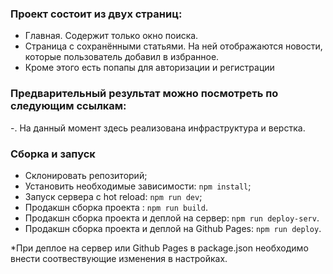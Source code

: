 

### Проект состоит из двух страниц:
 - Главная. Содержит только окно поиска.
 - Страница с сохранёнными статьями. На ней отображаются новости, которые пользователь добавил в избранное.
 - Кроме этого есть попапы для авторизации и регистрации

### Предварительный результат можно посмотреть по следующим ссылкам:
 -. На данный момент здесь реализована инфраструктура и верстка.

 
### Сборка и запуск
 - Склонировать репозиторий;
 - Установить необходимые зависимости: ```npm install```;
 - Запуск сервера с hot reload: ```npm run dev```;
 - Продакшн сборка проекта : ```npm run build```.
 - Продакшн сборка проекта и деплой на сервер: ```npm run deploy-serv```.
 - Продакшн сборка проекта и деплой на Github Pages: ```npm run deploy```.

 *При деплое на сервер или Github Pages в package.json необходимо внести соотвествующие изменения в настройках.
